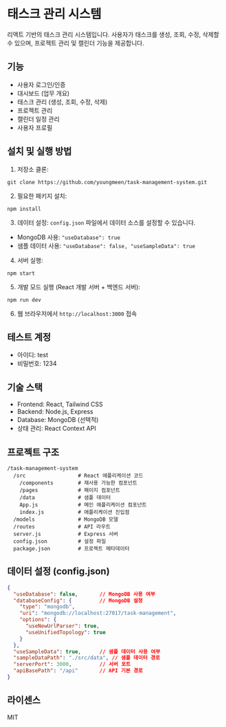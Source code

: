 # 태스크 관리 시스템

리액트 기반의 태스크 관리 시스템입니다. 사용자가 태스크를 생성, 조회, 수정, 삭제할 수 있으며, 프로젝트 관리 및 캘린더 기능을 제공합니다.

## 기능

- 사용자 로그인/인증
- 대시보드 (업무 개요)
- 태스크 관리 (생성, 조회, 수정, 삭제)
- 프로젝트 관리
- 캘린더 일정 관리
- 사용자 프로필

## 설치 및 실행 방법

1. 저장소 클론:
```
git clone https://github.com/youngmeen/task-management-system.git
```

2. 필요한 패키지 설치:
```
npm install
```

3. 데이터 설정:
`config.json` 파일에서 데이터 소스를 설정할 수 있습니다.
- MongoDB 사용: `"useDatabase": true`
- 샘플 데이터 사용: `"useDatabase": false, "useSampleData": true`

4. 서버 실행:
```
npm start
```

5. 개발 모드 실행 (React 개발 서버 + 백엔드 서버):
```
npm run dev
```

6. 웹 브라우저에서 `http://localhost:3000` 접속

## 테스트 계정

- 아이디: test
- 비밀번호: 1234

## 기술 스택

- Frontend: React, Tailwind CSS
- Backend: Node.js, Express
- Database: MongoDB (선택적)
- 상태 관리: React Context API

## 프로젝트 구조

```
/task-management-system
  /src                 # React 애플리케이션 코드
    /components        # 재사용 가능한 컴포넌트
    /pages             # 페이지 컴포넌트
    /data              # 샘플 데이터
    App.js             # 메인 애플리케이션 컴포넌트
    index.js           # 애플리케이션 진입점
  /models              # MongoDB 모델
  /routes              # API 라우트
  server.js            # Express 서버
  config.json          # 설정 파일
  package.json         # 프로젝트 메타데이터
```

## 데이터 설정 (config.json)

```json
{
  "useDatabase": false,       // MongoDB 사용 여부
  "databaseConfig": {         // MongoDB 설정
    "type": "mongodb",
    "uri": "mongodb://localhost:27017/task-management",
    "options": {
      "useNewUrlParser": true,
      "useUnifiedTopology": true
    }
  },
  "useSampleData": true,      // 샘플 데이터 사용 여부
  "sampleDataPath": "./src/data", // 샘플 데이터 경로
  "serverPort": 3000,         // 서버 포트
  "apiBasePath": "/api"       // API 기본 경로
}
```

## 라이센스

MIT
